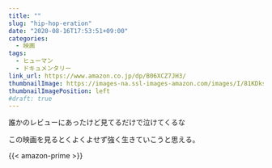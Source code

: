 ```yaml
---
title: ""
slug: "hip-hop-eration"
date: "2020-08-16T17:53:51+09:00"
categories:
  - 映画
tags:
  - ヒューマン
  - ドキュメンタリー
link_url: https://www.amazon.co.jp/dp/B06XCZ7JH3/
thumbnailImage: https://images-na.ssl-images-amazon.com/images/I/81KDksAGUTL._SX300_.jpg
thumbnailImagePosition: left
#draft: true
---
```

誰かのレビューにあったけど見てるだけで泣けてくるな
<!--more-->
この映画を見るとくよくよせず強く生きていこうと思える。

{{< amazon-prime >}}
